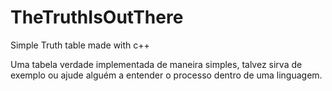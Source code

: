 # TheTruthIsOutThere
Simple Truth table made with c++

Uma tabela verdade implementada de maneira simples, talvez sirva de exemplo ou ajude alguém a entender o processo dentro de uma linguagem.
